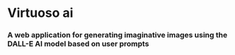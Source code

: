 # Virtuoso ai
### A web application for generating imaginative images using the DALL-E AI model based on user prompts

